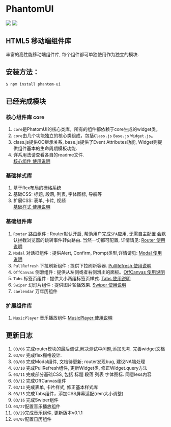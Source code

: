 PhantomUI    
=== 
![](https://travis-ci.org/T-phantom/PhantomUI.svg?branch=master)  ![](https://img.shields.io/badge/npm-v0.1.1-blue.svg)  
## HTML5 移动端组件库  
丰富的高性能移动端组件库, 每个组件都可单独使用作为独立的模块.   

## 安装方法：  
```javascript  
$ npm install phantom-ui  
```

## 已经完成模块  
### 核心组件库 core   
1. `core`是PhatomUI的核心类库，所有的组件都依赖于core生成的widget类。  
2. `core`由几个功能独立的核心类组成，包括`Class.js` `Base.js` `Widget.js`。    
3. class.js提供OO继承关系, base.js提供了Event Attributes功能, Widget则提供组件基本的生命周期模板功能.  
4. 详系用法请查看各自的readme文件.  
[核心组件 使用说明](https://github.com/T-phantom/PhantomUI/tree/master/src/core)
 
### 基础样式库  
1. 基于flex布局的栅格系统   
2. 基础CSS: 标题, 段落, 列表, 字体图标, 导航等   
3. 扩展CSS: 表单, 卡片, 视频  
[基础样式 使用说明](https://github.com/T-phantom/PhantomUI/tree/master/less)

### 基础组件库  
1.  `Router` 路由组件 : Router默认开启, 帮助用户完成`SPA`应用, 无需自主配置 会默认拦截浏览器的跳转事件转向路由. 当然一切都可配置, 
详情请见: [Router 使用说明](https://github.com/T-phantom/PhantomUI/tree/master/src/widgets/router)    
2. `Modal` 对话框组件 : 提供Alert, Confirm, Prompt类型,详情请见: [Modal 使用说明](https://github.com/T-phantom/PhantomUI/tree/master/src/widgets/modal)  
3. `PullRefresh` 下拉刷新组件 : 提供下拉刷新容器. [PullRefresh 使用说明](https://github.com/T-phantom/PhantomUI/tree/master/src/widgets/pullRefresh)  
4. `OffCanvas`  侧滑组件 : 提供从左侧或者右侧滑出的面板。[OffCanvas 使用说明](https://github.com/T-phantom/PhantomUI/tree/master/src/widgets/offCanvas)  
5. `Tabs` 标签页组件 : 提供大小两组标签页样式. [Tabs 使用说明](https://github.com/T-phantom/PhantomUI/tree/master/src/widgets/tabs)  
6. `Swiper` 幻灯片组件 : 提供图片轮播效果. [Swiper 使用说明](https://github.com/T-phantom/PhantomUI/tree/master/src/widgets/swiper)     
7. `caelendar` 万年历组件  

### 扩展组件库  
1. `MusicPlayer` 音乐播放组件 [MusicPlayer 使用说明](https://github.com/T-phantom/PhantomUI/tree/master/src/widgets/musicPlayer)   

## 更新日志  
1. `03/06` 完成router模块的最后调试,解决测试中问题,添加思考. 完善widget文档  
2. `03/07` 完成flex栅格设计.
3. `03/08` 完成Modal组件, 文档待更新; router发现bug, 建议NA端处理
4. `03/10` 完成PullRefresh组件, 更新Widget类, 修正Widget.query方法  
5. `03/11` 完成部分基础CSS, 包括 标题 段落 列表 字体图标. 同意less内容  
6. `03/12` 完成OffCanvas组件
7. `03/13` 完成表单, 卡片样式, 修正基本样式库  
8. `03/15` 完成Tabs组件，添加CSS屏幕适配(rem大小调整)
9. `03/16` 完成Swiper组件   
10. `03/27`配置音乐播放组件
11. `03/29`完成音乐组件, 更新版本v0.1.1
12. `04/07`配置日历组件


    



